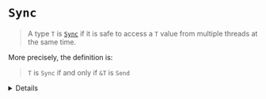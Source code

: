 # `Sync`

> A type `T` is [`Sync`][1] if it is safe to access a `T` value from multiple
> threads at the same time.

More precisely, the definition is:

> `T` is `Sync` if and only if `&T` is `Send`

[1]: https://doc.rust-lang.org/std/marker/trait.Sync.html

<details>

This statement is essentially a shorthand way of saying that if a type is thread-safe for shared use, it is also thread-safe to pass references of it across threads.

This is because if a type is Sync it means that it can be shared across multiple threads without the risk of data races or other synchronization issues, so it is safe to move it to another thread. A reference to the type is also safe to move to another thread, because the data it references can be accessed from any thread safely.

</details>
